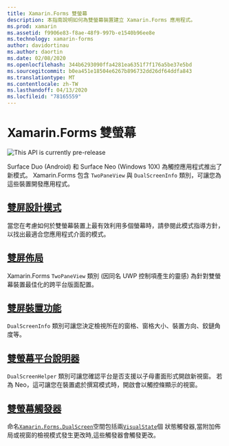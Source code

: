 ```yaml
---
title: Xamarin.Forms 雙螢幕
description: 本指南說明如何為雙螢幕裝置建立 Xamarin.Forms 應用程式。
ms.prod: xamarin
ms.assetid: f9906e83-f8ae-48f9-997b-e1540b96ee8e
ms.technology: xamarin-forms
author: davidortinau
ms.author: daortin
ms.date: 02/08/2020
ms.openlocfilehash: 344b6293090ffa4281ea6351f7f176a5be37e5bd
ms.sourcegitcommit: b0ea451e18504e6267b896732dd26df64ddfa843
ms.translationtype: MT
ms.contentlocale: zh-TW
ms.lasthandoff: 04/13/2020
ms.locfileid: "78165559"
---
```

# <a name="xamarinforms-dual-screen"></a>Xamarin.Forms 雙螢幕

![](~/media/shared/preview.png "This API is currently pre-release")

Surface Duo (Android) 和 Surface Neo (Windows 10X) 為觸控應用程式推出了新模式。 Xamarin.Forms 包含 `TwoPaneView` 與 `DualScreenInfo` 類別，可讓您為這些裝置開發應用程式。

## <a name="dual-screen-design-patterns"></a>[雙屏設計模式](design-patterns.md)

當您在考慮如何於雙螢幕裝置上最有效利用多個螢幕時，請參閱此模式指導方針，以找出最適合您應用程式介面的模式。

## <a name="dual-screen-layout"></a>[雙屏佈局](twopaneview.md)

Xamarin.Forms `TwoPaneView` 類別 (因同名 UWP 控制項產生的靈感) 為針對雙螢幕裝置最佳化的跨平台版面配置。

## <a name="dual-screen-device-capabilities"></a>[雙屏裝置功能](dual-screen-info.md)

`DualScreenInfo` 類別可讓您決定檢視所在的窗格、窗格大小、裝置方向、鉸鏈角度等。

## <a name="dual-screen-platform-helpers"></a>[雙螢幕平台說明器](dual-screen-helper.md)

`DualScreenHelper` 類別可讓您確認平台是否支援以子母畫面形式開啟新視窗。 若為 Neo，這可讓您在裝置處於撰寫模式時，開啟會以觸控條顯示的視窗。

## <a name="dual-screen-triggers"></a>[雙螢幕觸發器](triggers.md)

命名[`Xamarin.Forms.DualScreen`](xref:Xamarin.Forms.DualScreen)空間包括兩[`VisualState`](xref:Xamarin.Forms.VisualState)個 狀態觸發器,當附加佈局或視窗的檢視模式發生更改時,這些觸發器會觸發更改。

